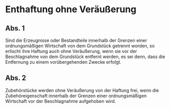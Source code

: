 # Enthaftung ohne Veräußerung



## Abs. 1

 Sind die Erzeugnisse oder Bestandteile innerhalb der Grenzen einer ordnungsmäßigen Wirtschaft von dem Grundstück getrennt worden, so erlischt ihre Haftung auch ohne Veräußerung, wenn sie vor der Beschlagnahme von dem Grundstück entfernt werden, es sei denn, dass die Entfernung zu einem vorübergehenden Zwecke erfolgt.

## Abs. 2

 Zubehörstücke werden ohne Veräußerung von der Haftung frei, wenn die Zubehöreigenschaft innerhalb der Grenzen einer ordnungsmäßigen Wirtschaft vor der Beschlagnahme aufgehoben wird. 

